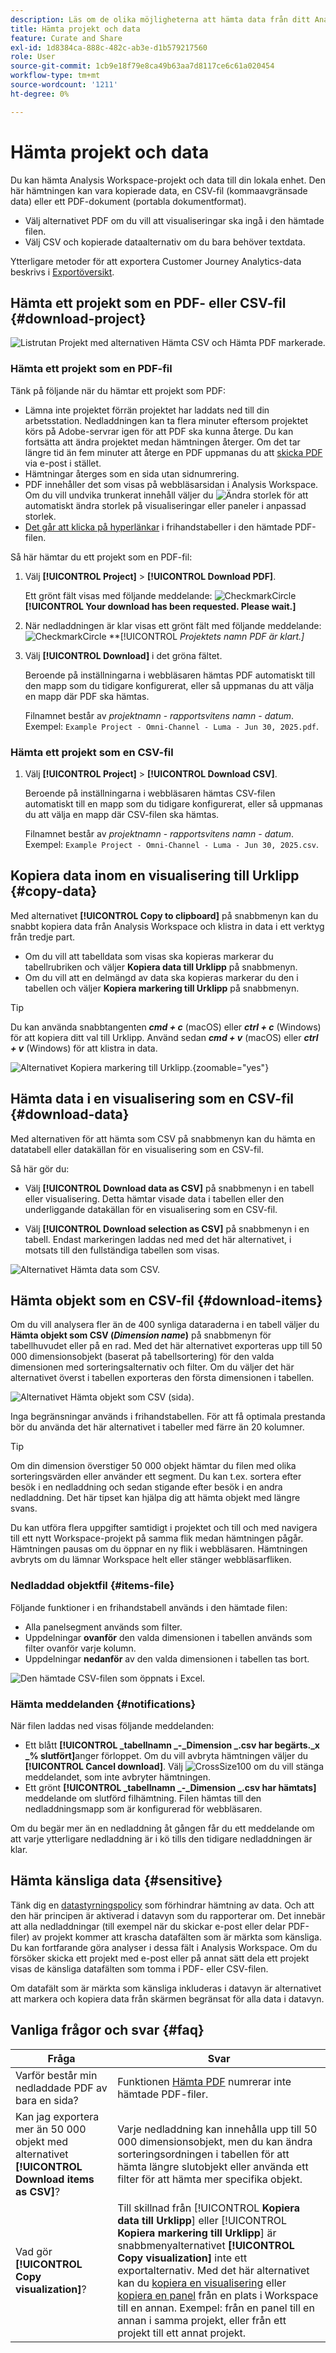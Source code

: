 ```yaml
---
description: Läs om de olika möjligheterna att hämta data från ditt Analysis Workspace-projekt.
title: Hämta projekt och data
feature: Curate and Share
exl-id: 1d8384ca-888c-482c-ab3e-d1b579217560
role: User
source-git-commit: 1cb9e18f79e8ca49b63aa7d8117ce6c61a020454
workflow-type: tm+mt
source-wordcount: '1211'
ht-degree: 0%

---
```


# Hämta projekt och data

Du kan hämta Analysis Workspace-projekt och data till din lokala enhet. Den här hämtningen kan vara kopierade data, en CSV-fil (kommaavgränsade data) eller ett PDF-dokument (portabla dokumentformat).

* Välj alternativet PDF om du vill att visualiseringar ska ingå i den hämtade filen.
* Välj CSV och kopierade dataalternativ om du bara behöver textdata.

Ytterligare metoder för att exportera Customer Journey Analytics-data beskrivs i [Exportöversikt](/help/analysis-workspace/export/export-project-overview.md).

## Hämta ett projekt som en PDF- eller CSV-fil {#download-project}

![Listrutan Projekt med alternativen Hämta CSV och Hämta PDF markerade.](assets/download-project.png)

### Hämta ett projekt som en PDF-fil

Tänk på följande när du hämtar ett projekt som PDF:

* Lämna inte projektet förrän projektet har laddats ned till din arbetsstation. Nedladdningen kan ta flera minuter eftersom projektet körs på Adobe-servrar igen för att PDF ska kunna återge. Du kan fortsätta att ändra projektet medan hämtningen återger. Om det tar längre tid än fem minuter att återge en PDF uppmanas du att [skicka PDF](../curate-share/send-schedule-files.md) via e-post i stället.
* Hämtningar återges som en sida utan sidnumrering.
* PDF innehåller det som visas på webbläsarsidan i Analysis Workspace. Om du vill undvika trunkerat innehåll väljer du ![Ändra storlek](/help/assets/icons/Resize.svg) för att automatiskt ändra storlek på visualiseringar eller paneler i anpassad storlek.
* [Det går att klicka på hyperlänkar](/help/analysis-workspace/visualizations/freeform-table/freeform-table-hyperlinks.md) i frihandstabeller i den hämtade PDF-filen.

Så här hämtar du ett projekt som en PDF-fil:

1. Välj **[!UICONTROL Project]** > **[!UICONTROL Download PDF]**.

   Ett grönt fält visas med följande meddelande: ![CheckmarkCircle](/help/assets/icons/CheckmarkCircle.svg) **[!UICONTROL Your download has been requested. Please wait.]**

1. När nedladdningen är klar visas ett grönt fält med följande meddelande: ![CheckmarkCircle](/help/assets/icons/CheckmarkCircle.svg) **[!UICONTROL *Projektets namn *PDF är klart.]**

1. Välj **[!UICONTROL Download]** i det gröna fältet.

   Beroende på inställningarna i webbläsaren hämtas PDF automatiskt till den mapp som du tidigare konfigurerat, eller så uppmanas du att välja en mapp där PDF ska hämtas.

   Filnamnet består av *projektnamn* - *rapportsvitens namn* - *datum*. Exempel: `Example Project - Omni-Channel - Luma - Jun 30, 2025.pdf`.

### Hämta ett projekt som en CSV-fil

1. Välj **[!UICONTROL Project]** > **[!UICONTROL Download CSV]**.

   Beroende på inställningarna i webbläsaren hämtas CSV-filen automatiskt till en mapp som du tidigare konfigurerat, eller så uppmanas du att välja en mapp där CSV-filen ska hämtas.

   Filnamnet består av *projektnamn* - *rapportsvitens namn* - *datum*. Exempel: `Example Project - Omni-Channel - Luma - Jun 30, 2025.csv`.

## Kopiera data inom en visualisering till Urklipp {#copy-data}

Med alternativet **[!UICONTROL Copy to clipboard]** på snabbmenyn kan du snabbt kopiera data från Analysis Workspace och klistra in data i ett verktyg från tredje part.

* Om du vill att tabelldata som visas ska kopieras markerar du tabellrubriken och väljer **Kopiera data till Urklipp** på snabbmenyn.
* Om du vill att en delmängd av data ska kopieras markerar du den i tabellen och väljer **Kopiera markering till Urklipp** på snabbmenyn.

>[!TIP]
>
>Du kan använda snabbtangenten **_cmd + c_** (macOS) eller **_ctrl + c_** (Windows) för att kopiera ditt val till Urklipp. Använd sedan **_cmd + v_** (macOS) eller **_ctrl + v_** (Windows) för att klistra in data.


![Alternativet Kopiera markering till Urklipp. ](assets/copy-clipboard.png){zoomable="yes"}

## Hämta data i en visualisering som en CSV-fil {#download-data}

Med alternativen för att hämta som CSV på snabbmenyn kan du hämta en datatabell eller datakällan för en visualisering som en CSV-fil.

Så här gör du:

* Välj **[!UICONTROL Download data as CSV]** på snabbmenyn i en tabell eller visualisering. Detta hämtar visade data i tabellen eller den underliggande datakällan för en visualisering som en CSV-fil.

<!-- Only relevant as soon as CJA supports Map visualization 
  >[!NOTE]
  >
  >  Note: the Map visualization does not support this option.
-->

* Välj **[!UICONTROL Download selection as CSV]** på snabbmenyn i en tabell. Endast markeringen laddas ned med det här alternativet, i motsats till den fullständiga tabellen som visas.

![Alternativet Hämta data som CSV.](assets/download-data-as-csv.png)

## Hämta objekt som en CSV-fil {#download-items}

Om du vill analysera fler än de 400 synliga dataraderna i en tabell väljer du **Hämta objekt som CSV (_Dimension name_)** på snabbmenyn för tabellhuvudet eller på en rad. Med det här alternativet exporteras upp till 50 000 dimensionsobjekt (baserat på tabellsortering) för den valda dimensionen med sorteringsalternativ och filter. Om du väljer det här alternativet överst i tabellen exporteras den första dimensionen i tabellen.

![Alternativet Hämta objekt som CSV (sida).](assets/download-items-as-csv.png)

Inga begränsningar används i frihandstabellen. För att få optimala prestanda bör du använda det här alternativet i tabeller med färre än 20 kolumner.

>[!TIP]
>
> Om din dimension överstiger 50 000 objekt hämtar du filen med olika sorteringsvärden eller använder ett segment. Du kan t.ex. sortera efter besök i en nedladdning och sedan stigande efter besök i en andra nedladdning. Det här tipset kan hjälpa dig att hämta objekt med längre svans.

Du kan utföra flera uppgifter samtidigt i projektet och till och med navigera till ett nytt Workspace-projekt på samma flik medan hämtningen pågår. Hämtningen pausas om du öppnar en ny flik i webbläsaren. Hämtningen avbryts om du lämnar Workspace helt eller stänger webbläsarfliken.


### Nedladdad objektfil {#items-file}

Följande funktioner i en frihandstabell används i den hämtade filen:

* Alla panelsegment används som filter.
* Uppdelningar **ovanför** den valda dimensionen i tabellen används som filter ovanför varje kolumn.
* Uppdelningar **nedanför** av den valda dimensionen i tabellen tas bort.

![Den hämtade CSV-filen som öppnats i Excel.](assets/download-items-file.png)

### Hämta meddelanden {#notifications}

När filen laddas ned visas följande meddelanden:

* Ett blått **[!UICONTROL _tabellnamn _-_Dimension _.csv har begärts._x _% slutfört]**&#x200B;anger förloppet. Om du vill avbryta hämtningen väljer du **[!UICONTROL Cancel download]**. Välj ![CrossSize100](/help/assets/icons/CrossSize100.svg) om du vill stänga meddelandet, som inte avbryter hämtningen.
* Ett grönt **[!UICONTROL _tabellnamn _-_Dimension _.csv har hämtats]**&#x200B;meddelande om slutförd filhämtning. Filen hämtas till den nedladdningsmapp som är konfigurerad för webbläsaren.

Om du begär mer än en nedladdning åt gången får du ett meddelande om att varje ytterligare nedladdning är i kö tills den tidigare nedladdningen är klar.


## Hämta känsliga data {#sensitive}

Tänk dig en [datastyrningspolicy](/help/data-views/data-governance.md) som förhindrar hämtning av data. Och att den här principen är aktiverad i datavyn som du rapporterar om. Det innebär att alla nedladdningar (till exempel när du skickar e-post eller delar PDF-filer) av projekt kommer att krascha datafälten som är märkta som känsliga. Du kan fortfarande göra analyser i dessa fält i Analysis Workspace. Om du försöker skicka ett projekt med e-post eller på annat sätt dela ett projekt visas de känsliga datafälten som tomma i PDF- eller CSV-filen.

Om datafält som är märkta som känsliga inkluderas i datavyn är alternativet att markera och kopiera data från skärmen begränsat för alla data i datavyn.

## Vanliga frågor och svar {#faq}

| Fråga | Svar |
| --- | --- |
| Varför består min nedladdade PDF av bara en sida? | Funktionen [Hämta PDF](#download-as-csv-or-pdf) numrerar inte hämtade PDF-filer. |
| Kan jag exportera mer än 50 000 objekt med alternativet **[!UICONTROL Download items as CSV]**? | Varje nedladdning kan innehålla upp till 50 000 dimensionsobjekt, men du kan ändra sorteringsordningen i tabellen för att hämta längre slutobjekt eller använda ett filter för att hämta mer specifika objekt. |
| Vad gör **[!UICONTROL Copy visualization]**? | Till skillnad från [!UICONTROL **Kopiera data till Urklipp**] eller [!UICONTROL **Kopiera markering till Urklipp**] är snabbmenyalternativet **[!UICONTROL Copy visualization]** inte ett exportalternativ. Med det här alternativet kan du [kopiera en visualisering](/help/analysis-workspace/visualizations/freeform-analysis-visualizations.md#context-menu) eller [kopiera en panel](/help/analysis-workspace/c-panels/panels.md#context-menu) från en plats i Workspace till en annan. Exempel: från en panel till en annan i samma projekt, eller från ett projekt till ett annat projekt. |
